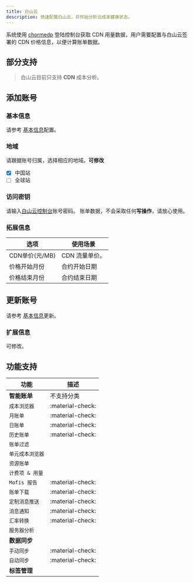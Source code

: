 ```yaml
---
title: 白山云
description: 快速配置白山云，并开始分析云成本健康状态。 
---
```


系统使用 [chormedp](https://github.com/chromedp/chromedp) 登陆控制台获取 CDN 用量数据，用户需要配置与白山云签署的 CDN 价格信息，以便计算账单数据。

## 部分支持
> 白山云目前只支持 **CDN** 成本分析。

## 添加账号
### **基本信息**
请参考 [基本信息](basic.md)配置。

### **地域**
请跟据账号归属，选择相应的地域。**可修改**

- [x] 中国站
- [ ] 全球站

### **访问密钥**
请输入[白山云控制台](https://uc.portal.baishancloud.com/home.html#/login)账号密码。
账单数据，不会采取任何**写操作**，请放心使用。

### **拓展信息**
| 选项            | 使用场景                                 |
|---------------|--------------------------------------|
| CDN单价(元/MB) | CDN 流量单价。 |
| 价格开始月份        | 合约开始日期                               |
| 价格结束月份        | 合约结束日期                               |

## 更新账号
请参考 [基本信息](basic.md)更新。

### **扩展信息**
可修改。

## 功能支持

| 功能         | 描述               |
|------------|------------------|
| **智能账单**   | 不支持分类            |
| `成本浏览器`    | :material-check: |
| `月账单`      | :material-check: |
| `日账单`      | :material-check: |
| `历史账单`     | :material-check: |
| `账单过滤`     |  |
| `单元成本浏览器`  |  |
| `资源账单`     |  |
| `计费项 & 用量` |  |
| `Mofis 报告` | :material-check: |
| `账单下载`     | :material-check: |
| `定制消息推送`   | :material-check: |
| `消息通知`     | :material-check: |
| `汇率转换`     | :material-check: |
| `服务器分析`    |  |
| **数据同步**   |                  |
| `手动同步`     | :material-check: |
| `自动同步`     | :material-check: |
| **标签管理**   |  |
